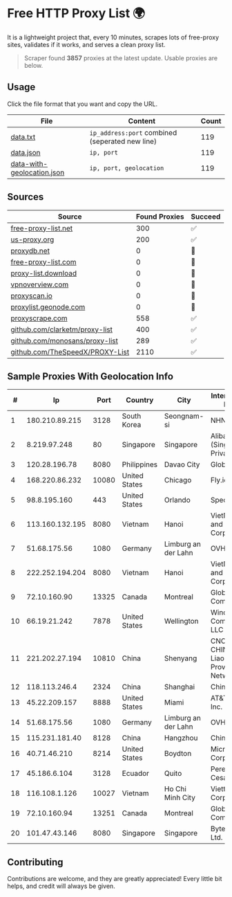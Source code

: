 
# Free HTTP Proxy List 🌍

It is a lightweight project that, every 10 minutes, scrapes lots of free-proxy sites, validates if it works, and serves a clean proxy list.


> Scraper found **3857** proxies at the latest update. Usable proxies are below.

## Usage

Click the file format that you want and copy the URL.


|File|Content|Count|
|----|-------|-----|
|[data.txt](https://raw.githubusercontent.com/themiralay/Proxy-List-World/master/data.txt)|`ip_address:port` combined (seperated new line)|119|
|[data.json](https://raw.githubusercontent.com/themiralay/Proxy-List-World/master/data.json)|`ip, port`|119|
|[data-with-geolocation.json](https://raw.githubusercontent.com/themiralay/Proxy-List-World/master/data-with-geolocation.json)|`ip, port, geolocation`|119|

## Sources

|Source|Found Proxies|Succeed|
|------|-------------|-------|
|[free-proxy-list.net](https://free-proxy-list.net)|300|✅|
|[us-proxy.org](https://www.us-proxy.org)|200|✅|
|[proxydb.net](http://proxydb.net)|0|🚫|
|[free-proxy-list.com](https://free-proxy-list.com/?page=&port=&type%5B%5D=http&type%5B%5D=https&up_time=0&search=Search)|0|🚫|
|[proxy-list.download](https://www.proxy-list.download/HTTP)|0|🚫|
|[vpnoverview.com](https://vpnoverview.com/privacy/anonymous-browsing/free-proxy-servers)|0|🚫|
|[proxyscan.io](https://www.proxyscan.io)|0|🚫|
|[proxylist.geonode.com](https://proxylist.geonode.com/api/proxy-list?limit=300&page=1&sort_by=lastChecked&sort_type=desc&protocols=http,https)|0|🚫|
|[proxyscrape.com](https://api.proxyscrape.com/v2/?request=displayproxies&protocol=http&timeout=10000&country=all&ssl=all&anonymity=all)|558|✅|
|[github.com/clarketm/proxy-list](https://raw.githubusercontent.com/clarketm/proxy-list/master/proxy-list-raw.txt)|400|✅|
|[github.com/monosans/proxy-list](https://raw.githubusercontent.com/monosans/proxy-list/main/proxies/http.txt)|289|✅|
|[github.com/TheSpeedX/PROXY-List](https://raw.githubusercontent.com/TheSpeedX/PROXY-List/master/http.txt)|2110|✅|


## Sample Proxies With Geolocation Info

|#|Ip|Port|Country|City|Internet Service Provider|
|-|--|----|-------|----|-------------------------|
|1|180.210.89.215|3128|South Korea|Seongnam-si|NHNCLOUD|
|2|8.219.97.248|80|Singapore|Singapore|Alibaba Cloud (Singapore) Private Limited|
|3|120.28.196.78|8080|Philippines|Davao City|Globe Telecom|
|4|168.220.86.232|10080|United States|Chicago|Fly.io, Inc.|
|5|98.8.195.160|443|United States|Orlando|Spectrum|
|6|113.160.132.195|8080|Vietnam|Hanoi|VietNam Post and Telecom Corporation|
|7|51.68.175.56|1080|Germany|Limburg an der Lahn|OVH SAS|
|8|222.252.194.204|8080|Vietnam|Hanoi|VietNam Post and Telecom Corporation|
|9|72.10.160.90|13325|Canada|Montreal|GloboTech Communications|
|10|66.19.21.242|7878|United States|Wellington|Windstream Communications LLC|
|11|221.202.27.194|10810|China|Shenyang|CNC Group CHINA169 Liaoning Province Network|
|12|118.113.246.4|2324|China|Shanghai|Chinanet|
|13|45.22.209.157|8888|United States|Miami|AT&T Services, Inc.|
|14|51.68.175.56|1080|Germany|Limburg an der Lahn|OVH SAS|
|15|115.231.181.40|8128|China|Hangzhou|China Telecom|
|16|40.71.46.210|8214|United States|Boydton|Microsoft Corporation|
|17|45.186.6.104|3128|Ecuador|Quito|Perez Tito Julio Cesar|
|18|116.108.1.126|10027|Vietnam|Ho Chi Minh City|Viettel Corporation|
|19|72.10.160.94|13251|Canada|Montreal|GloboTech Communications|
|20|101.47.43.146|8080|Singapore|Singapore|Byteplus Pte. Ltd.|



## Contributing

Contributions are welcome, and they are greatly appreciated! Every
little bit helps, and credit will always be given.

